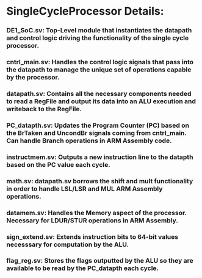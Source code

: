 # SingleCycleProcessor Details:
### DE1_SoC.sv: Top-Level module that instantiates the datapath and control logic driving the functionality of the single cycle processor.
### cntrl_main.sv: Handles the control logic signals that pass into the datapath to manage the unique set of operations capable by the processor.
### datapath.sv: Contains all the necessary components needed to read a RegFile and output its data into an ALU execution and writeback to the RegFile.
### PC_datapth.sv: Updates the Program Counter (PC) based on the BrTaken and UncondBr signals coming from cntrl_main. Can handle Branch operations in ARM Assembly code.
### instructmem.sv: Outputs a new instruction line to the datapth based on the PC value each cycle.
### math.sv: datapath.sv borrows the shift and mult functionality in order to handle LSL/LSR and MUL ARM Assembly operations.
### datamem.sv: Handles the Memory aspect of the processor. Necessary for LDUR/STUR operations in ARM Assembly.
### sign_extend.sv: Extends instruction bits to 64-bit values necesssary for computation by the ALU.
### flag_reg.sv: Stores the flags outputted by the ALU so they are available to be read by the PC_datapth each cycle.
